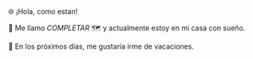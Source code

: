 🌐 ¡Hola, como estan!

👋 Me llamo _COMPLETAR_
🗺️ y actualmente estoy en mi casa con sueño.

📆 En los próximos días, me gustaría irme de vacaciones.
